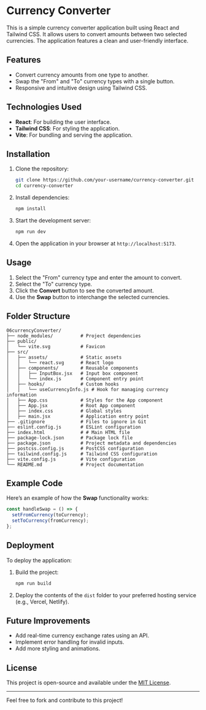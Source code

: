 # Currency Converter

This is a simple currency converter application built using React and Tailwind CSS. It allows users to convert amounts between two selected currencies. The application features a clean and user-friendly interface.

## Features

- Convert currency amounts from one type to another.
- Swap the "From" and "To" currency types with a single button.
- Responsive and intuitive design using Tailwind CSS.

## Technologies Used

- **React**: For building the user interface.
- **Tailwind CSS**: For styling the application.
- **Vite**: For bundling and serving the application.

## Installation

1. Clone the repository:

   ```bash
   git clone https://github.com/your-username/currency-converter.git
   cd currency-converter
   ```

2. Install dependencies:

   ```bash
   npm install
   ```

3. Start the development server:

   ```bash
   npm run dev
   ```

4. Open the application in your browser at `http://localhost:5173`.

## Usage

1. Select the "From" currency type and enter the amount to convert.
2. Select the "To" currency type.
3. Click the **Convert** button to see the converted amount.
4. Use the **Swap** button to interchange the selected currencies.

## Folder Structure

```
06currencyConverter/
├── node_modules/          # Project dependencies
├── public/
│   └── vite.svg           # Favicon
├── src/
│   ├── assets/            # Static assets
│   │   └── react.svg      # React logo
│   ├── components/        # Reusable components
│   │   ├── InputBox.jsx   # Input box component
│   │   └── index.js       # Component entry point
│   ├── hooks/             # Custom hooks
│   │   └── useCurrencyInfo.js # Hook for managing currency information
│   ├── App.css            # Styles for the App component
│   ├── App.jsx            # Root App component
│   ├── index.css          # Global styles
│   ├── main.jsx           # Application entry point
├── .gitignore             # Files to ignore in Git
├── eslint.config.js       # ESLint configuration
├── index.html             # # Main HTML file
├── package-lock.json      # Package lock file
├── package.json           # Project metadata and dependencies
├── postcss.config.js      # PostCSS configuration
├── tailwind.config.js     # Tailwind CSS configuration
├── vite.config.js         # Vite configuration
└── README.md              # Project documentation
```

## Example Code

Here’s an example of how the **Swap** functionality works:

```javascript
const handleSwap = () => {
  setFromCurrency(toCurrency);
  setToCurrency(fromCurrency);
};
```

## Deployment

To deploy the application:

1. Build the project:

   ```bash
   npm run build
   ```

2. Deploy the contents of the `dist` folder to your preferred hosting service (e.g., Vercel, Netlify).

## Future Improvements

- Add real-time currency exchange rates using an API.
- Implement error handling for invalid inputs.
- Add more styling and animations.

## License

This project is open-source and available under the [MIT License](LICENSE).

---

Feel free to fork and contribute to this project!

